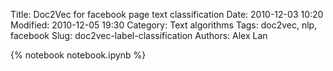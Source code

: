 Title: Doc2Vec for facebook page text classification
Date: 2010-12-03 10:20
Modified: 2010-12-05 19:30
Category: Text algorithms
Tags: doc2vec, nlp, facebook
Slug: doc2vec-label-classification
Authors: Alex Lan


{% notebook notebook.ipynb %}


